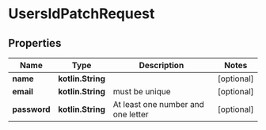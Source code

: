
# UsersIdPatchRequest

## Properties
Name | Type | Description | Notes
------------ | ------------- | ------------- | -------------
**name** | **kotlin.String** |  |  [optional]
**email** | **kotlin.String** | must be unique |  [optional]
**password** | **kotlin.String** | At least one number and one letter |  [optional]



